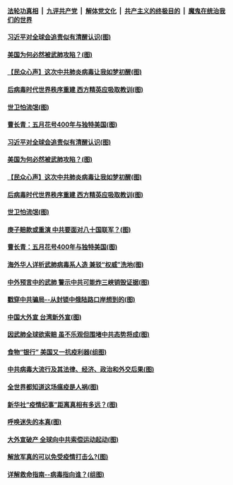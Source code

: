 ####  [法轮功真相](../../../../basic/blob/master/README.md?t=04120101) &nbsp;|&nbsp; [九评共产党](../../../../9ping.md/blob/master/README.md?t=04120101) &nbsp;|&nbsp; [解体党文化](../../../../jtdwh.md/blob/master/README.md?t=04120101)  &nbsp;|&nbsp; [共产主义的终极目的](../../../../gczydzjmd.md/blob/master/README.md?t=04120101) &nbsp;|&nbsp; [魔鬼在统治我们的世界](../../../../mgztzwmdsj.md/blob/master/README.md?t=04120101) 

#### [习近平对全球会追责似有清醒认识(图)](../pages/p4/929369.md?t=04120101) 

#### [美国为何必然被武肺攻陷？(图)](../pages/p4/929368.md?t=04120101) 

#### [【民众心声】这次中共肺炎病毒让我如梦初醒(图)](../pages/p4/928785.md?t=04120101) 

#### [后病毒时代世界秩序重建 西方精英应吸取教训(图)](../pages/p4/929364.md?t=04120101) 

#### [世卫怕流氓(图)](../pages/p4/929241.md?t=04120101) 

#### [曹长青：五月花号400年与独特美国(图)](../pages/p4/929352.md?t=04120101) 

#### [习近平对全球会追责似有清醒认识(图)](../pages/p4/929369.md?t=04120101) 

#### [美国为何必然被武肺攻陷？(图)](../pages/p4/929368.md?t=04120101) 

#### [【民众心声】这次中共肺炎病毒让我如梦初醒(图)](../pages/p4/928785.md?t=04120101) 

#### [后病毒时代世界秩序重建 西方精英应吸取教训(图)](../pages/p4/929364.md?t=04120101) 

#### [世卫怕流氓(图)](../pages/p4/929241.md?t=04120101) 

#### [庚子赔款或重演 中共要面对八十国联军？(图)](../pages/p4/929363.md?t=04120101) 

#### [曹长青：五月花号400年与独特美国(图)](../pages/p4/929352.md?t=04120101) 

#### [海外华人详析武肺病毒系人造 兼驳“权威”洗地(图)](../pages/p4/929233.md?t=04120101) 

#### [中外预言中的武肺 警示中共可能炸三峡销毁证据(图)](../pages/p4/929222.md?t=04120101) 

#### [戳穿中共骗局--从封锁中俄陆路口岸想到的(图)](../pages/p4/929264.md?t=04120101) 

#### [中国大外宣 台湾新外宣(图)](../pages/p4/929239.md?t=04120101) 

#### [因武肺全球欲索赔 虽不乐观但围堵中共态势将成(图)](../pages/p4/929220.md?t=04120101) 

#### [食物“银行” 美国又一抗疫利器(组图)](../pages/p4/929242.md?t=04120101) 

#### [中共病毒大流行及其法律、经济、政治和外交后果(图)](../pages/p4/929237.md?t=04120101) 

#### [全世界都知道这场瘟疫是人祸(图)](../pages/p4/929153.md?t=04120101) 

#### [新华社“疫情纪事”距离真相有多远？(图)](../pages/p4/929151.md?t=04120101) 

#### [呼唤迷失的本真(图)](../pages/p4/929144.md?t=04120101) 

#### [大外宣破产 全球向中共索偿运动起动(图)](../pages/p4/929139.md?t=04120101) 

#### [解放军真的可以免受疫情打击么?(图)](../pages/p4/929136.md?t=04120101) 

#### [详解救命指南--病毒指向谁？(组图)](../pages/p4/929133.md?t=04120101) 

